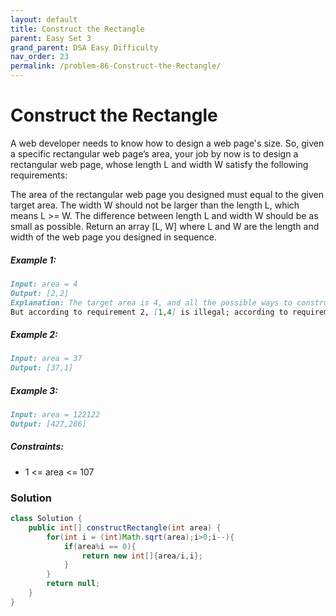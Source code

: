 ```yaml
---
layout: default
title: Construct the Rectangle
parent: Easy Set 3
grand_parent: DSA Easy Difficulty
nav_order: 23
permalink: /problem-86-Construct-the-Rectangle/
---
```

# Construct the Rectangle

A web developer needs to know how to design a web page's size. So, given a specific rectangular web page’s area, your job by now is to design a rectangular web page, whose length L and width W satisfy the following requirements:

The area of the rectangular web page you designed must equal to the given target area.
The width W should not be larger than the length L, which means L >= W.
The difference between length L and width W should be as small as possible.
Return an array [L, W] where L and W are the length and width of the web page you designed in sequence.

##### Example 1:
```markdown
Input: area = 4
Output: [2,2]
Explanation: The target area is 4, and all the possible ways to construct it are [1,4], [2,2], [4,1].
But according to requirement 2, [1,4] is illegal; according to requirement 3,  [4,1] is not optimal compared to [2,2]. So the length L is 2, and the width W is 2.
```
##### Example 2:
```markdown
Input: area = 37
Output: [37,1]
```
##### Example 3:
```markdown
Input: area = 122122
Output: [427,286]
```
##### Constraints:
* 1 <= area <= 107

### Solution
```java
class Solution {
    public int[] constructRectangle(int area) {
        for(int i = (int)Math.sqrt(area);i>0;i--){
            if(area%i == 0){
                return new int[]{area/i,i};
            }
        }
        return null;
    }
}
```